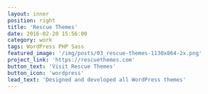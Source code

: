 ```yaml
---
layout: inner
position: right
title: 'Rescue Themes'
date: 2016-02-20 15:56:00
category: work
tags: WordPress PHP Sass
featured_image: '/img/posts/03_rescue-themes-1130x864-2x.png'
project_link: 'https://rescuethemes.com'
button_text: 'Visit Rescue Themes'
button_icon: 'wordpress'
lead_text: 'Designed and developed all WordPress themes'
---
```

